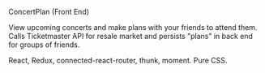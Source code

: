 ConcertPlan (Front End)

View upcoming concerts and make plans with your friends to attend them. Calls Ticketmaster API for resale market and persists "plans" in back end for groups of friends.

React, Redux, connected-react-router, thunk, moment. Pure CSS. 